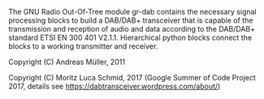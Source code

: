 
The GNU Radio Out-Of-Tree module gr-dab contains the necessary signal processing blocks to build a DAB/DAB+ transceiver that is capable of the transmission and reception of audio and data according to the DAB/DAB+ standard ETSI EN 300 401 V2.1.1. Hierarchical python blocks connect the blocks to a working transmitter and receiver.

Copyright (C) Andreas Müller, 2011

Copyright (C) Moritz Luca Schmid, 2017 (Google Summer of Code Project 2017, details see https://dabtransceiver.wordpress.com/about/)
